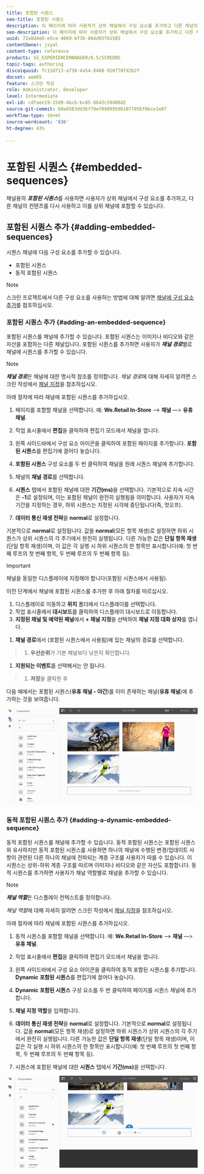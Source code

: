 ```yaml
---
title: 포함된 시퀀스
seo-title: 포함된 시퀀스
description: 이 페이지에 따라 사용자가 상위 채널에서 구성 요소를 추가하고 다른 채널의 컨텐츠를 다시 사용하고 이를 상위 채널에 포함할 수 있도록 해주는 채널용의 포함된 시퀀스에 대해 알아보십시오.
seo-description: 이 페이지에 따라 사용자가 상위 채널에서 구성 요소를 추가하고 다른 채널의 컨텐츠를 다시 사용하고 이를 상위 채널에 포함할 수 있도록 해주는 채널용의 포함된 시퀀스에 대해 알아보십시오.
uuid: 72a8d4e6-e5ce-4069-bf3b-864d03f61585
contentOwner: jsyal
content-type: reference
products: SG_EXPERIENCEMANAGER/6.5/SCREENS
topic-tags: authoring
discoiquuid: fc13d713-af30-4a54-8408-920f78fd2b2f
docset: aem65
feature: 스크린 작성
role: Administrator, Developer
level: Intermediate
exl-id: cdfaee19-15d9-4bcb-bc85-0b43c59d88d2
source-git-commit: 60a6583dd3bf79ef09099506107705bf0bce1e07
workflow-type: tm+mt
source-wordcount: '836'
ht-degree: 43%

---
```


# 포함된 시퀀스 {#embedded-sequences}

채널용의 ***포함된 시퀀스***&#x200B;를 사용하면 사용자가 상위 채널에서 구성 요소를 추가하고, 다른 채널의 컨텐츠를 다시 사용하고 이를 상위 채널에 포함할 수 있습니다.

## 포함된 시퀀스 추가 {#adding-embedded-sequences}

시퀀스 채널에 다음 구성 요소를 추가할 수 있습니다.

* 포함된 시퀀스
* 동적 포함된 시퀀스

>[!NOTE]
>
>스크린 프로젝트에서 다른 구성 요소를 사용하는 방법에 대해 알려면 [채널에 구성 요소 추가](adding-components-to-a-channel.md)를 참조하십시오.

### 포함된 시퀀스 추가 {#adding-an-embedded-sequence}

포함된 시퀀스를 채널에 추가할 수 있습니다. 포함된 시퀀스는 이미지나 비디오와 같은 자산을 포함하는 다른 채널입니다. 포함된 시퀀스를 추가하면 사용자가 ***채널 경로***&#x200B;별로 채널에 시퀀스를 추가할 수 있습니다.

>[!NOTE]
>***채널 경로***은 채널에 대한 명시적 참조를 정의합니다.
>*채널 경로*&#x200B;에 대해 자세히 알려면 스크린 작성에서 [채널 지정](channel-assignment.md)을 참조하십시오.

아래 절차에 따라 채널에 포함된 시퀀스를 추가하십시오.

1. 페이지를 포함할 채널을 선택합니다. 예: **We.Retail In-Store** —> **채널** —> **유휴 채널**.

1. 작업 표시줄에서 **편집**&#x200B;을 클릭하여 편집기 모드에서 채널을 엽니다.
1. 왼쪽 사이드바에서 구성 요소 아이콘을 클릭하여 포함된 페이지를 추가합니다. **포함된 시퀀스**&#x200B;를 편집기에 끌어다 놓습니다.
1. **포함된 시퀀스** 구성 요소를 두 번 클릭하여 채널을 원래 시퀀스 채널에 추가합니다.
1. 채널의 **채널 경로**&#x200B;를 선택합니다.
1. **시퀀스** 탭에서 포함된 채널에 대한 **기간(ms)**&#x200B;을 선택합니다. 기본적으로 지속 시간은 **-1**&#x200B;로 설정되며, 이는 포함된 채널이 완전히 실행됨을 의미합니다. 사용자가 지속 기간을 지정하는 경우, 하위 시퀀스는 지정된 시각에 중단됩니다(즉, 컷오프).

1. **데이터 통신 재생 전략**&#x200B;을 **normal**&#x200B;로 설정합니다.

기본적으로 **normal**&#x200B;로 설정됩니다. 값을 **normal**(모든 항목 재생)로 설정하면 하위 시퀀스가 상위 시퀀스의 각 주기에서 완전히 실행됩니다. 다른 가능한 값은 **단일 항목 재생**(단일 항목 재생)이며, 이 값은 각 실행 시 하위 시퀀스의 한 항목만 표시합니다(예: 첫 번째 루프의 첫 번째 항목, 두 번째 루프의 두 번째 항목 등).

>[!IMPORTANT]
>
>채널을 동일한 디스플레이에 지정해야 합니다(포함된 시퀀스에서 사용됨).
>
>이전 단계에서 채널에 포함된 시퀀스를 추가한 후 아래 절차를 따르십시오.
>
>1. 디스플레이로 이동하고 **위치** 폴더에서 디스플레이를 선택합니다.
>1. 작업 표시줄에서 **대시보드**&#x200B;를 클릭하여 디스플레이 대시보드로 이동합니다.
>1. **지정된 채널 및 예약된 패널**&#x200B;에서 **+ 채널 지정**&#x200B;을 선택하여 **채널 지정 대화 상자**&#x200B;를 엽니다.

   >
   >
1. **채널 경로**&#x200B;에서 (포함된 시퀀스에서 사용됨)에 있는 채널의 경로를 선택합니다.
>1. **우선순위**&#x200B;가 기본 채널보다 낮은지 확인합니다.

   >
   >
1. **지원되는 이벤트**&#x200B;를 선택해서는 안 됩니다.
>1. **저장**&#x200B;을 클릭한 후

>



다음 예에서는 포함된 시퀀스(**유휴 채널 - 야간**)를 이미 존재하는 채널(**유휴 채널**)에 추가하는 것을 보여줍니다.

![new2](assets/new2.gif)

### 동적 포함된 시퀀스 추가 {#adding-a-dynamic-embedded-sequence}

동적 포함된 시퀀스를 채널에 추가할 수 있습니다. 동적 포함된 시퀀스는 포함된 시퀀스와 유사하지만 동적 포함된 시퀀스를 사용하면 하나의 채널에 수행된 변경/업데이트 사항이 관련된 다른 하나의 채널에 전파되는 계층 구조를 사용자가 따를 수 있습니다. 이 시퀀스는 상위-하위 계층 구조를 따르며 이미지나 비디오와 같은 자산도 포함합니다. 동적 시퀀스를 추가하면 사용자가 채널 역할별로 채널을 추가할 수 있습니다.

>[!NOTE]
>
>***채널 역할***&#x200B;은 디스플레이 컨텍스트를 정의합니다.
>
>*채널 역할*&#x200B;에 대해 자세히 알려면 스크린 작성에서 [채널 지정](channel-assignment.md)을 참조하십시오.

아래 절차에 따라 채널에 포함된 시퀀스를 추가하십시오.

1. 동적 시퀀스를 포함할 채널을 선택합니다. 예: **We.Retail In-Store** —> **채널** —> **유휴 채널**.

1. 작업 표시줄에서 **편집**&#x200B;을 클릭하여 편집기 모드에서 채널을 엽니다.
1. 왼쪽 사이드바에서 구성 요소 아이콘을 클릭하여 동적 포함된 시퀀스를 추가합니다. **Dynamic** **포함된 시퀀스**&#x200B;를 편집기에 끌어다 놓습니다.

1. **Dynamic** **포함된 시퀀스** 구성 요소를 두 번 클릭하여 페이지를 시퀀스 채널에 추가합니다.

1. **채널 지정 역할**&#x200B;을 입력합니다.
1. **데이터 통신 재생 전략**&#x200B;을 **normal**&#x200B;로 설정합니다. 기본적으로 **normal**&#x200B;로 설정됩니다. 값을 **normal**(모든 항목 재생)로 설정하면 하위 시퀀스가 상위 시퀀스의 각 주기에서 완전히 실행됩니다. 다른 가능한 값은 **단일 항목 재생**(단일 항목 재생)이며, 이 값은 각 실행 시 하위 시퀀스의 한 항목만 표시합니다(예: 첫 번째 루프의 첫 번째 항목, 두 번째 루프의 두 번째 항목 등).

1. 시퀀스에 포함된 채널에 대한 **시퀀스** 탭에서 **기간(ms)**&#x200B;을 선택합니다.

![최신](assets/latest.gif)
